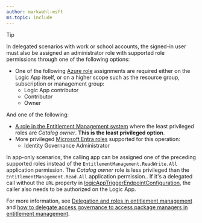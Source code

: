 ```yaml
---
author: markwahl-msft
ms.topic: include
---
```


<!-- Applies to:
- accessPackageAssignmentRequestWorkflowExtension-> create and all write's but resume
- customAccessPackageWorkflowExtension->likewise
-->

> [!TIP]
> In delegated scenarios with work or school accounts, the signed-in user must also be assigned an administrator role with supported role permissions through one of the following options:
> 
> - One of the following [Azure role](/azure/role-based-access-control/built-in-roles) assignments are required either on the Logic App itself, or on a higher scope such as the resource group, subscription or management group:
>     - Logic App contributor
>     - Contributor
>     - Owner
> 
> And one of the following:
> 
> - [A role in the Entitlement Management system](/entra/id-governance/entitlement-management-delegate) where the least privileged roles are *Catalog owner*. **This is the least privileged option**.
> - More privileged [Microsoft Entra roles](/entra/identity/role-based-access-control/permissions-reference?toc=%2Fgraph%2Ftoc.json) supported for this operation:
>     - Identity Governance Administrator
> 
> In app-only scenarios, the calling app can be assigned one of the preceding supported roles instead of the `EntitlementManagement.ReadWrite.All` application permission. The *Catalog owner* role is less privileged than the `EntitlementManagement.Read.All` application permission.. If it's a delegated call without the `URL` property in [logicAppTriggerEndpointConfiguration](../../resources/logicapptriggerendpointconfiguration.md), the caller also needs to be authorized on the Logic App.
> 
> For more information, see [Delegation and roles in entitlement management](/entra/id-governance/entitlement-management-delegate) and [how to delegate access governance to access package managers in entitlement management](/entra/id-governance/entitlement-management-delegate-managers).

